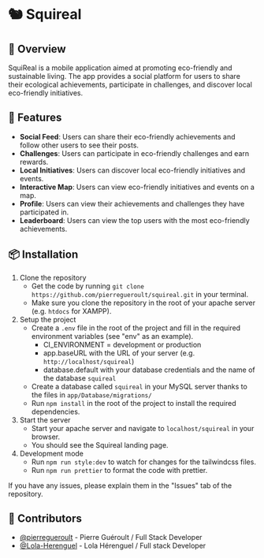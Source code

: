 # 🐿️ Squireal

## 📝 Overview

SquiReal is a mobile application aimed at promoting eco-friendly and sustainable living. The app provides a social platform for users to share their ecological achievements, participate in challenges, and discover local eco-friendly initiatives.

## 📱 Features

- **Social Feed**: Users can share their eco-friendly achievements and follow other users to see their posts.
- **Challenges**: Users can participate in eco-friendly challenges and earn rewards.
- **Local Initiatives**: Users can discover local eco-friendly initiatives and events.
- **Interactive Map**: Users can view eco-friendly initiatives and events on a map.
- **Profile**: Users can view their achievements and challenges they have participated in.
- **Leaderboard**: Users can view the top users with the most eco-friendly achievements.

## 📦 Installation

1. Clone the repository
   - Get the code by running `git clone https://github.com/pierregueroult/squireal.git` in your terminal.
   - Make sure you clone the repository in the root of your apache server (e.g. `htdocs` for XAMPP).
2. Setup the project
   - Create a `.env` file in the root of the project and fill in the required environment variables (see "env" as an example).
     - CI_ENVIRONMENT = development or production
     - app.baseURL with the URL of your server (e.g. `http://localhost/squireal`)
     - database.default with your database credentials and the name of the database `squireal`
   - Create a database called `squireal` in your MySQL server thanks to the files in `app/Database/migrations/`
   - Run `npm install` in the root of the project to install the required dependencies.
3. Start the server
   - Start your apache server and navigate to `localhost/squireal` in your browser.
   - You should see the Squireal landing page.
4. Development mode
   - Run `npm run style:dev` to watch for changes for the tailwindcss files.
   - Run `npm run prettier` to format the code with prettier.

If you have any issues, please explain them in the "Issues" tab of the repository.

## 📐 Contributors

- [@pierregueroult](https://pierregueroult.dev) - Pierre Guéroult / Full Stack Developer
- [@Lola-Herenguel](https://github.com/Lola-Herenguel) - Lola Hérenguel / Full stack Developer
